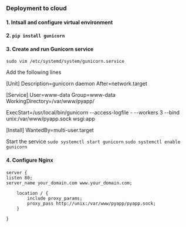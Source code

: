 ### Deployment to cloud

#### 1. Intsall and configure virtual environment

#### 2. `pip install gunicorn`

#### 3. Create and run Gunicorn service

`sudo vim /etc/systemd/system/gunicorn.service`

Add the following lines

[Unit]
Description=gunicorn daemon
After=network.target

[Service]
User=www-data
Group=www-data
WorkingDirectory=/var/www/pyapp/

ExecStart=/usr/local/bin/gunicorn --access-logfile - --workers 3 --bind unix:/var/www/pyapp.sock wsgi:app

[Install]
WantedBy=multi-user.target

Start the service
`sudo systemctl start gunicorn`
`sudo systemctl enable gunicorn`

#### 4. Configure Nginx

    server {
    listen 80;
    server_name your_domain.com www.your_domain.com;

        location / {
            include proxy_params;
            proxy_pass http://unix:/var/www/pyapp/pyapp.sock;
        }

    }

